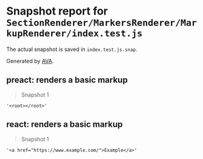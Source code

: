 # Snapshot report for `SectionRenderer/MarkersRenderer/MarkupRenderer/index.test.js`

The actual snapshot is saved in `index.test.js.snap`.

Generated by [AVA](https://ava.li).

## preact: renders a basic markup

> Snapshot 1

    '<root></root>'

## react: renders a basic markup

> Snapshot 1

    '<a href="https://www.example.com/">Example</a>'
